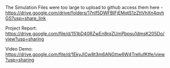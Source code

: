 The Simulation Files were too large to upload to github
access them here - https://drive.google.com/drive/folders/17nlf5DWFBIFjEMqtS1zZttVhXn4qvhGS?usp=share_link

Project Report: https://drive.google.com/file/d/151bD40RZwEn8rqZUmPbpsu1dmsK205Do/view?usp=sharing

Video Demo: https://drive.google.com/file/d/1EkyJlCw8t3m6ANGttw6W4TrellufKtfe/view?usp=sharing
